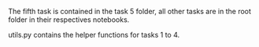 The fifth task is contained in the task 5 folder, all other tasks are in the root folder in their respectives notebooks.


utils.py contains the helper functions for tasks 1 to 4.
